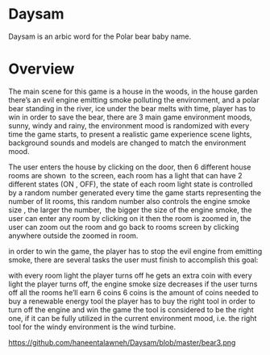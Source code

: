 # Daysam 

Daysam is an arbic word for the Polar bear baby name. 

# Overview

The main scene for this game is a house in the woods, in the house garden there’s an evil engine emitting smoke polluting the environment, and a polar bear standing in the river, ice under the bear melts with time, player has to win in order to save the bear, there are 3 main game environment moods, sunny, windy and rainy, the environment mood is randomized with every time the game starts, to present a realistic game experience scene lights, background sounds and models are changed to match the environment mood.

The user enters the house by clicking on the door, then 6 different house rooms are shown  to the screen, each room has a light that can have 2 different states (ON , OFF), the state of each room light state is controlled by a random number generated every time the game starts representing the number of lit rooms, this random number also controls the engine smoke size , the larger the number,  the bigger the size of the engine smoke, the user can enter any room by clicking on it then the room is zoomed in, the user can zoom out the room and go back to rooms screen by clicking anywhere outside the zoomed in room.

in order to win the game, the player has to stop the evil engine from emitting smoke, there are several tasks the user must finish to accomplish this goal:

with every room light the player turns off he gets an extra coin
with every light the player turns off, the engine smoke size decreases
if the user turns off all the rooms he’ll earn 6 coins
6 coins is the amount of coins needed to buy a renewable energy tool
the player has to buy the right tool in order to turn off the engine and win the game
the tool is considered to be the right one, if it can be fully utilized in the current environment mood, i.e. the right tool for the windy environment is the wind turbine.

https://github.com/haneentalawneh/Daysam/blob/master/bear3.png
